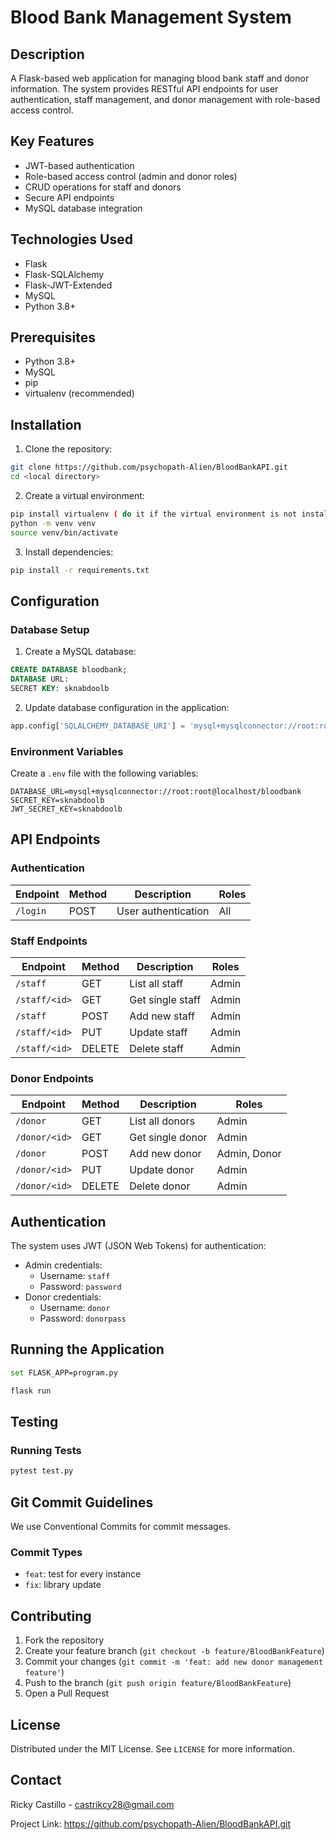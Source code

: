 # Blood Bank Management System

## Description

A Flask-based web application for managing blood bank staff and donor information. The system provides RESTful API endpoints for user authentication, staff management, and donor management with role-based access control.

## Key Features
- JWT-based authentication
- Role-based access control (admin and donor roles)
- CRUD operations for staff and donors
- Secure API endpoints
- MySQL database integration

## Technologies Used
- Flask
- Flask-SQLAlchemy
- Flask-JWT-Extended
- MySQL
- Python 3.8+

## Prerequisites

- Python 3.8+
- MySQL
- pip
- virtualenv (recommended)

## Installation

1. Clone the repository:
```bash
git clone https://github.com/psychopath-Alien/BloodBankAPI.git
cd <local directory>
```

2. Create a virtual environment:
```bash
pip install virtualenv ( do it if the virtual environment is not installed)
python -m venv venv
source venv/bin/activate 
```

3. Install dependencies:
```bash
pip install -r requirements.txt
```

## Configuration

### Database Setup

1. Create a MySQL database:
```sql
CREATE DATABASE bloodbank;
DATABASE URL: 
SECRET KEY: sknabdoolb
```

2. Update database configuration in the application:
```python
app.config['SQLALCHEMY_DATABASE_URI'] = 'mysql+mysqlconnector://root:root@localhost/bloodbank'
```

### Environment Variables

Create a `.env` file with the following variables:
```
DATABASE_URL=mysql+mysqlconnector://root:root@localhost/bloodbank
SECRET_KEY=sknabdoolb
JWT_SECRET_KEY=sknabdoolb
```

## API Endpoints

### Authentication
| Endpoint | Method | Description | Roles |
|----------|--------|-------------|-------|
| `/login` | POST | User authentication | All |

### Staff Endpoints
| Endpoint | Method | Description | Roles |
|----------|--------|-------------|-------|
| `/staff` | GET    | List all staff | Admin |
| `/staff/<id>` | GET | Get single staff | Admin |
| `/staff` | POST | Add new staff | Admin |
| `/staff/<id>` | PUT | Update staff | Admin |
| `/staff/<id>` | DELETE | Delete staff | Admin |

### Donor Endpoints
| Endpoint | Method | Description | Roles |
|----------|--------|-------------|-------|
| `/donor` | GET | List all donors | Admin |
| `/donor/<id>` | GET | Get single donor | Admin |
| `/donor` | POST | Add new donor | Admin, Donor |
| `/donor/<id>` | PUT | Update donor | Admin |
| `/donor/<id>` | DELETE | Delete donor | Admin |

## Authentication

The system uses JWT (JSON Web Tokens) for authentication:
- Admin credentials: 
  - Username: `staff`
  - Password: `password`
- Donor credentials:
  - Username: `donor`
  - Password: `donorpass`

## Running the Application

```bash
set FLASK_APP=program.py

flask run
```

## Testing

### Running Tests

```bash
pytest test.py

```

## Git Commit Guidelines

We use Conventional Commits for commit messages.

### Commit Types
- `feat`: test for every instance
- `fix`: library update

## Contributing

1. Fork the repository
2. Create your feature branch (`git checkout -b feature/BloodBankFeature`)
3. Commit your changes (`git commit -m 'feat: add new donor management feature'`)
4. Push to the branch (`git push origin feature/BloodBankFeature`)
5. Open a Pull Request

## License

Distributed under the MIT License. See `LICENSE` for more information.

## Contact

Ricky Castillo - castrikcy28@gmail.com

Project Link: https://github.com/psychopath-Alien/BloodBankAPI.git